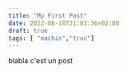 ```yaml
---
title: "My First Post"
date: 2022-08-18T21:03:36+02:00
draft: true
tags: [ "machin","truc"]
---
```


blabla c'est un post